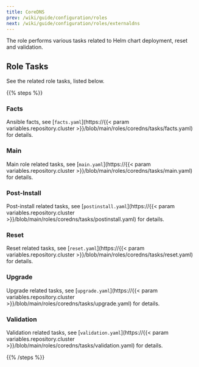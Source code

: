 ```yaml
---
title: CoreDNS
prev: /wiki/guide/configuration/roles
next: /wiki/guide/configuration/roles/externaldns
---
```


The role performs various tasks related to Helm chart deployment, reset and validation.

<!--more-->

## Role Tasks

See the related role tasks, listed below.

{{% steps %}}

### Facts

Ansible facts, see [`facts.yaml`](https://{{< param variables.repository.cluster >}}/blob/main/roles/coredns/tasks/facts.yaml) for details.

### Main

Main role related tasks, see [`main.yaml`](https://{{< param variables.repository.cluster >}}/blob/main/roles/coredns/tasks/main.yaml) for details.

### Post-Install

Post-install related tasks, see [`postinstall.yaml`](https://{{< param variables.repository.cluster >}}/blob/main/roles/coredns/tasks/postinstall.yaml) for details.

### Reset

Reset related tasks, see [`reset.yaml`](https://{{< param variables.repository.cluster >}}/blob/main/roles/coredns/tasks/reset.yaml) for details.

### Upgrade

Upgrade related tasks, see [`upgrade.yaml`](https://{{< param variables.repository.cluster >}}/blob/main/roles/coredns/tasks/upgrade.yaml) for details.

### Validation

Validation related tasks, see [`validation.yaml`](https://{{< param variables.repository.cluster >}}/blob/main/roles/coredns/tasks/validation.yaml) for details.

{{% /steps %}}
